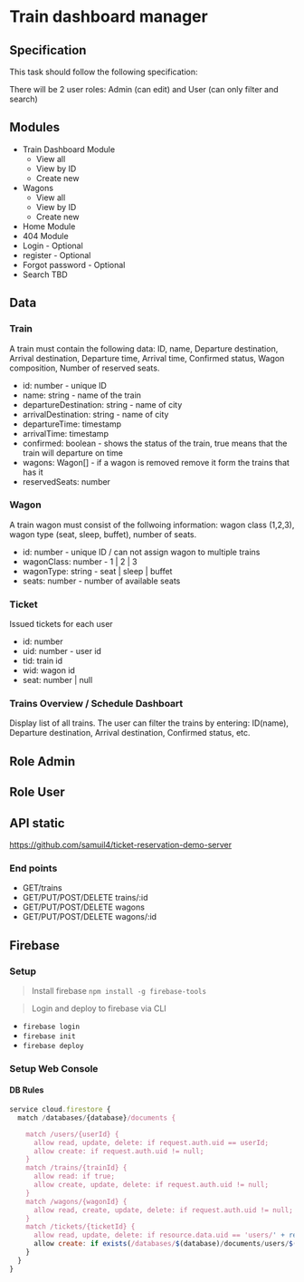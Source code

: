 # Train dashboard manager

## Specification

This task should follow the following specification:

There will be 2 user roles: Admin (can edit) and User (can only filter and search)

## Modules

- Train Dashboard Module
  - View all
  - View by ID
  - Create new
- Wagons
  - View all
  - View by ID
  - Create new
- Home Module
- 404 Module
- Login - Optional
- register - Optional
- Forgot password - Optional
- Search TBD

## Data

### Train

A train must contain the following data: ID, name, Departure destination, Arrival destination, Departure time, Arrival time, Confirmed status, Wagon composition, Number of reserved seats.

- id: number - unique ID
- name: string - name of the train
- departureDestination: string - name of city
- arrivalDestination: string - name of city
- departureTime: timestamp
- arrivalTime: timestamp
- confirmed: boolean - shows the status of the train, true means that the train will departure on time
- wagons: Wagon[] - if a wagon is removed remove it form the trains that has it
- reservedSeats: number

### Wagon

A train wagon must consist of the follwoing information: wagon class (1,2,3), wagon type (seat, sleep, buffet), number of seats.

- id: number - unique ID / can not assign wagon to multiple trains
- wagonClass: number - 1 | 2 | 3
- wagonType: string - seat | sleep | buffet
- seats: number - number of available seats

### Ticket

Issued tickets for each user

- id: number
- uid: number - user id
- tid: train id
- wid: wagon id
- seat: number | null

### Trains Overview / Schedule Dashboart

Display list of all trains.
The user can filter the trains by entering: ID(name), Departure destination, Arrival destination, Confirmed status, etc.

## Role Admin

## Role User

## API static

https://github.com/samuil4/ticket-reservation-demo-server

### End points

- GET/trains
- GET/PUT/POST/DELETE trains/:id
- GET/PUT/POST/DELETE wagons
- GET/PUT/POST/DELETE wagons/:id

## Firebase

### Setup

> Install firebase `npm install -g firebase-tools`

> Login and deploy to firebase via CLI

- `firebase login`
- `firebase init`
- `firebase deploy`

### Setup Web Console

#### DB Rules

```javascript
service cloud.firestore {
  match /databases/{database}/documents {

    match /users/{userId} {
      allow read, update, delete: if request.auth.uid == userId;
      allow create: if request.auth.uid != null;
    }
    match /trains/{trainId} {
      allow read: if true;
      allow create, update, delete: if request.auth.uid != null;
    }
    match /wagons/{wagonId} {
      allow read, create, update, delete: if request.auth.uid != null;
    }
    match /tickets/{ticketId} {
      allow read, update, delete: if resource.data.uid == 'users/' + request.auth.uid;
      allow create: if exists(/databases/$(database)/documents/users/$(request.auth.uid));
    }
  }
}
```
